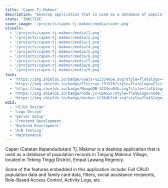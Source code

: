 ```yaml
---
title: 'Capen Tj.Makmur'
description: "Desktop application that is used as a database of population records in Tanjung Makmur Village"
state: 'INACTIVE'
cover_image: '/projects/capen-tj-makmur/media/cover.png'
visuals:
  - '/projects/capen-tj-makmur/media/1.png'
  - '/projects/capen-tj-makmur/media/2.png'
  - '/projects/capen-tj-makmur/media/3.png'
  - '/projects/capen-tj-makmur/media/4.png'
  - '/projects/capen-tj-makmur/media/5.png'
  - '/projects/capen-tj-makmur/media/6.png'
  - '/projects/capen-tj-makmur/media/7.png'
  - '/projects/capen-tj-makmur/media/8.png'
  - '/projects/capen-tj-makmur/media/9.png'
tech:
  - 'https://img.shields.io/badge/vuejs-%2335495e.svg?style=flat&logo=vuedotjs&logoColor=%234FC08D: VueJS'
  - 'https://img.shields.io/badge/Electron-191970?style=flat&logo=Electron&logoColor=white: Electron'
  - 'https://img.shields.io/badge/MongoDB-%234ea94b.svg?style=flat&logo=mongodb&logoColor=white: MongoDB'
  - 'https://img.shields.io/badge/node.js-6DA55F?style=flat&logo=node.js&logoColor=white: NodeJS'
  - 'https://img.shields.io/badge/docker-%230db7ed.svg?style=flat&logo=docker&logoColor=white: Docker'
wdid:
  - 'UI/UX Design'
  - 'Logo Design'
  - 'Server Setup'
  - 'Frontend Development'
  - 'Backend Development'
  - 'A/B Testing'
  - 'Maintenance'
---
```


Capen (Catatan Kependudukan) Tj. Makmur is a desktop application that is used as a database of population records in Tanjung Makmur Village, located in Tebing Tinggi District, Empat Lawang Regency.

Some of the features embedded in this application include: Full CRUD population data and family card data, filters, social assistance recipients, Role-Based Access Control, Activity Logs, etc.

